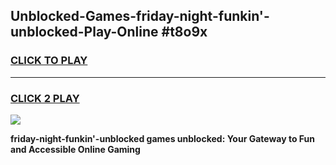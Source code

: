 
## Unblocked-Games-friday-night-funkin'-unblocked-Play-Online #t8o9x
<h3>
<a href="https://news.freeplayer.one?title=friday-night-funkin'-unblocked&ref=3">CLICK TO PLAY</a></h3>
<hr>

<h3>
<a href="https://news.freeplayer.one?title=friday-night-funkin'-unblocked&ref=3">CLICK 2 PLAY</a>
  
</h3>

<a href="https://news.freeplayer.one?title=friday-night-funkin'-unblocked&ref=3"><img src="https://clearcache.store/games.png"></a>


**friday-night-funkin'-unblocked games unblocked: Your Gateway to Fun and Accessible Online Gaming**
